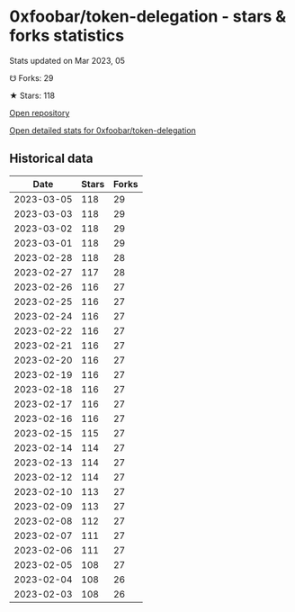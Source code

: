 # 0xfoobar/token-delegation - stars & forks statistics

Stats updated on Mar 2023, 05

☋ Forks: 29

★ Stars: 118

[Open repository](https://github.com/0xfoobar/token-delegation)

[Open detailed stats for 0xfoobar/token-delegation](https://reviewgithub.com/rep/0xfoobar/token-delegation)

## Historical data
| Date | Stars | Forks |
|------|-------|-------|
| 2023-03-05 | 118 | 29 | 
| 2023-03-03 | 118 | 29 | 
| 2023-03-02 | 118 | 29 | 
| 2023-03-01 | 118 | 29 | 
| 2023-02-28 | 118 | 28 | 
| 2023-02-27 | 117 | 28 | 
| 2023-02-26 | 116 | 27 | 
| 2023-02-25 | 116 | 27 | 
| 2023-02-24 | 116 | 27 | 
| 2023-02-22 | 116 | 27 | 
| 2023-02-21 | 116 | 27 | 
| 2023-02-20 | 116 | 27 | 
| 2023-02-19 | 116 | 27 | 
| 2023-02-18 | 116 | 27 | 
| 2023-02-17 | 116 | 27 | 
| 2023-02-16 | 116 | 27 | 
| 2023-02-15 | 115 | 27 | 
| 2023-02-14 | 114 | 27 | 
| 2023-02-13 | 114 | 27 | 
| 2023-02-12 | 114 | 27 | 
| 2023-02-10 | 113 | 27 | 
| 2023-02-09 | 113 | 27 | 
| 2023-02-08 | 112 | 27 | 
| 2023-02-07 | 111 | 27 | 
| 2023-02-06 | 111 | 27 | 
| 2023-02-05 | 108 | 27 | 
| 2023-02-04 | 108 | 26 | 
| 2023-02-03 | 108 | 26 | 

